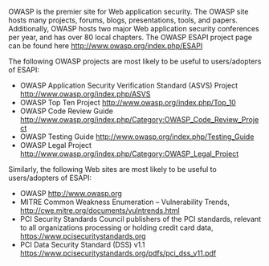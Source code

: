 OWASP is the premier site for Web application security. The OWASP site hosts many projects, forums, blogs, presentations, tools, and papers. Additionally, OWASP hosts two major Web application security conferences per year, and has over 80 local chapters. The OWASP ESAPI project page can be found here http://www.owasp.org/index.php/ESAPI

The following OWASP projects are most likely to be useful to users/adopters of ESAPI:

  * OWASP Application Security Verification Standard (ASVS) Project  http://www.owasp.org/index.php/ASVS
  * OWASP Top Ten Project  http://www.owasp.org/index.php/Top_10
  * OWASP Code Review Guide  http://www.owasp.org/index.php/Category:OWASP_Code_Review_Project
  * OWASP Testing Guide  http://www.owasp.org/index.php/Testing_Guide
  * OWASP Legal Project  http://www.owasp.org/index.php/Category:OWASP_Legal_Project

Similarly, the following Web sites are most likely to be useful to users/adopters of ESAPI:

  * OWASP  http://www.owasp.org
  * MITRE  Common Weakness Enumeration – Vulnerability Trends, http://cwe.mitre.org/documents/vulntrends.html
  * PCI Security Standards Council  publishers of the PCI standards, relevant to all organizations processing or holding credit card data, https://www.pcisecuritystandards.org
  * PCI Data Security Standard (DSS) v1.1  https://www.pcisecuritystandards.org/pdfs/pci_dss_v11.pdf